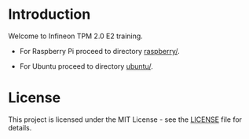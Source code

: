 # Introduction

Welcome to Infineon TPM 2.0 E2 training. 

- For Raspberry Pi proceed to directory [raspberry/](https://github.com/wxleong/optiga-tpm-2021-e2-training-day2/tree/master/raspberry).

- For Ubuntu proceed to directory [ubuntu/](https://github.com/wxleong/optiga-tpm-2021-e2-training-day2/tree/master/ubuntu).

# License

This project is licensed under the MIT License - see the [LICENSE](LICENSE) file for details.
